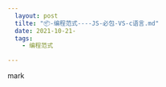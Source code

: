 ```yaml
---
  layout: post
  tilte: "📦-编程范式----JS-必包-VS-c语言.md"
  date: 2021-10-21-
  tags: 
    - 编程范式

---
```


mark
